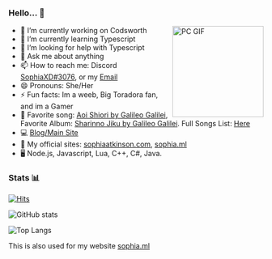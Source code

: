 ### Hello... 🌸
<img align="right" alt="PC GIF" src="https://sophia.ml/cdn/PC.gif" width="180" />

- 🔭 I’m currently working on Codsworth
- 🌱 I’m currently learning Typescript
- 🤔 I’m looking for help with Typescript
- 💬 Ask me about anything
- 📫 How to reach me: Discord [SophiaXD#3076](https://discord.com/users/420297282676719618), or my [Email](mailto:sophia@sophiaatkinson.com)
- 😄 Pronouns: She/Her
- ⚡ Fun facts: Im a weeb, Big Toradora fan, and im a Gamer
- 🎵 Favorite song: [Aoi Shiori by Galileo Galilei](https://open.spotify.com/track/237lHE2ezW9oHxyEFqvyQo?si=d4ad1200c5624e4f), Favorite Album: [Sharinno Jiku by Galileo Galilei](https://open.spotify.com/album/0LfxOWTVdWR5QSJFUB1Vyz). Full Songs List: [Here](https://music.sophia.ml/) 
- 💻 [Blog/Main Site](https://sophiaatkinson.com/)
- 📁 My official sites: [sophiaatkinson.com](https://sophiaatkinson.com/), [sophia.ml](https://sophia.ml/)
- 🖥 Node.js, Javascript, Lua, C++, C#, Java.
### Stats 📊

[![Hits](https://hits.seeyoufarm.com/api/count/incr/badge.svg?url=https%3A%2F%2Fsophia.ml&count_bg=%238D00FF&title_bg=%23000000&icon=visualstudiocode.svg&icon_color=%23008CFF&title=Page+Views+&edge_flat=false)](https://sophia.ml/)

![GitHub stats](https://github-readme-stats.vercel.app/api?username=SophiaAtkinson&show_icons=true&theme=dark&line_height=27") <br />

![Top Langs](https://github-readme-stats.vercel.app/api/top-langs/?username=SophiaAtkinson&theme=dark&hide_langs_below=1)

This is also used for my website [sophia.ml](https://sophia.ml/)
